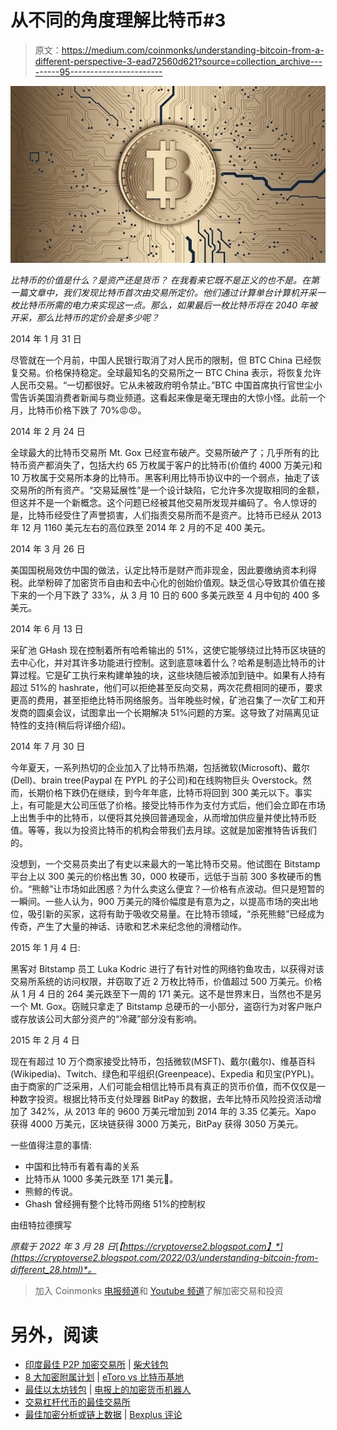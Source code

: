 # 从不同的角度理解比特币#3

> 原文：<https://medium.com/coinmonks/understanding-bitcoin-from-a-different-perspective-3-ead72560d621?source=collection_archive---------95----------------------->

![](img/e7fb672c14dde7ce20cbdafa6ead9e8c.png)

*比特币的价值是什么？是资产还是货币？* *在我看来它既不是正义的也不是。在第一篇文章中，我们发现比特币首次由交易所定价。他们通过计算单台计算机开采一枚比特币所需的电力来实现这一点。那么，如果最后一枚比特币将在 2040 年被开采，那么比特币的定价会是多少呢？*

2014 年 1 月 31 日

尽管就在一个月前，中国人民银行取消了对人民币的限制，但 BTC China 已经恢复交易。价格保持稳定。全球最知名的交易所之一 BTC China 表示，将恢复允许人民币交易。“一切都很好。它从未被政府明令禁止。”BTC 中国首席执行官世尘小雪告诉美国消费者新闻与商业频道。这看起来像是毫无理由的大惊小怪。此前一个月，比特币价格下跌了 70%😡😡。

2014 年 2 月 24 日

全球最大的比特币交易所 Mt. Gox 已经宣布破产。交易所破产了；几乎所有的比特币资产都消失了，包括大约 65 万枚属于客户的比特币(价值约 4000 万美元)和 10 万枚属于交易所本身的比特币。黑客利用比特币协议中的一个弱点，抽走了该交易所的所有资产。“交易延展性”是一个设计缺陷，它允许多次提取相同的金额，但这并不是一个新概念。这个问题已经被其他交易所发现并编码了。令人惊讶的是，比特币经受住了声誉损害，人们指责交易所而不是资产。比特币已经从 2013 年 12 月 1160 美元左右的高位跌至 2014 年 2 月的不足 400 美元。

2014 年 3 月 26 日

美国国税局效仿中国的做法，认定比特币是财产而非现金，因此要缴纳资本利得税。此举粉碎了加密货币自由和去中心化的创始价值观。缺乏信心导致其价值在接下来的一个月下跌了 33%，从 3 月 10 日的 600 多美元跌至 4 月中旬的 400 多美元。

2014 年 6 月 13 日

采矿池 GHash 现在控制着所有哈希输出的 51%，这使它能够绕过比特币区块链的去中心化，并对其许多功能进行控制。这到底意味着什么？哈希是制造比特币的计算过程。它是矿工执行来构建单独的块，这些块随后被添加到链中。如果有人持有超过 51%的 hashrate，他们可以拒绝甚至反向交易，两次花费相同的硬币，要求更高的费用，甚至拒绝比特币网络服务。当年晚些时候，矿池召集了一次矿工和开发商的圆桌会议，试图拿出一个长期解决 51%问题的方案。这导致了对隔离见证特性的支持(稍后将详细介绍)。

2014 年 7 月 30 日

今年夏天，一系列热切的企业加入了比特币热潮，包括微软(Microsoft)、戴尔(Dell)、brain tree(Paypal 在 PYPL 的子公司)和在线购物巨头 Overstock。然而，长期价格下跌仍在继续，到今年年底，比特币将回到 300 美元以下。事实上，有可能是大公司压低了价格。接受比特币作为支付方式后，他们会立即在市场上出售手中的比特币，以便将其兑换回普通现金，从而增加供应量并使比特币贬值。等等，我以为投资比特币的机构会带我们去月球。这就是加密推特告诉我们的。

没想到，一个交易员卖出了有史以来最大的一笔比特币交易。他试图在 Bitstamp 平台上以 300 美元的价格出售 30，000 枚硬币，远低于当前 300 多枚硬币的售价。“熊鲸”让市场如此困惑？为什么卖这么便宜？—价格有点波动。但只是短暂的一瞬间。一些人认为，900 万美元的降价幅度是有意为之，以提高市场的突出地位，吸引新的买家，这将有助于吸收交易量。在比特币领域，“杀死熊鲸”已经成为传奇，产生了大量的神话、诗歌和艺术来纪念他的滑稽动作。

2015 年 1 月 4 日:

黑客对 Bitstamp 员工 Luka Kodric 进行了有针对性的网络钓鱼攻击，以获得对该交易所系统的访问权限，并窃取了近 2 万枚比特币，价值超过 500 万美元。价格从 1 月 4 日的 264 美元跌至下一周的 171 美元。这不是世界末日，当然也不是另一个 Mt. Gox。窃贼只拿走了 Bitstamp 总硬币的一小部分，盗窃行为对客户账户或存放该公司大部分资产的“冷藏”部分没有影响。

2015 年 2 月 4 日

现在有超过 10 万个商家接受比特币，包括微软(MSFT)、戴尔(戴尔)、维基百科(Wikipedia)、Twitch、绿色和平组织(Greenpeace)、Expedia 和贝宝(PYPL)。由于商家的广泛采用，人们可能会相信比特币具有真正的货币价值，而不仅仅是一种数字投资。根据比特币支付处理器 BitPay 的数据，去年比特币风险投资活动增加了 342%，从 2013 年的 9600 万美元增加到 2014 年的 3.35 亿美元。Xapo 获得 4000 万美元，区块链获得 3000 万美元，BitPay 获得 3050 万美元。

一些值得注意的事情:

*   中国和比特币有着有毒的关系
*   比特币从 1000 多美元跌至 171 美元👀。
*   熊鲸的传说。
*   Ghash 曾经拥有整个比特币网络 51%的控制权

由纽特拉德撰写

*原载于 2022 年 3 月 28 日*[*【https://cryptoverse2.blogspot.com】*](https://cryptoverse2.blogspot.com/2022/03/understanding-bitcoin-from-different_28.html)*。*

> 加入 Coinmonks [电报频道](https://t.me/coincodecap)和 [Youtube 频道](https://www.youtube.com/c/coinmonks/videos)了解加密交易和投资

# 另外，阅读

*   [印度最佳 P2P 加密交易所](https://coincodecap.com/p2p-crypto-exchanges-in-india) | [柴犬钱包](https://coincodecap.com/baby-shiba-inu-wallets)
*   [8 大加密附属计划](https://coincodecap.com/crypto-affiliate-programs) | [eToro vs 比特币基地](https://coincodecap.com/etoro-vs-coinbase)
*   [最佳以太坊钱包](https://coincodecap.com/best-ethereum-wallets) | [电报上的加密货币机器人](https://coincodecap.com/telegram-crypto-bots)
*   [交易杠杆代币的最佳交易所](https://coincodecap.com/leveraged-token-exchanges)
*   [最佳加密分析或链上数据](https://coincodecap.com/blockchain-analytics) | [Bexplus 评论](https://coincodecap.com/bexplus-review)